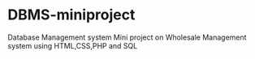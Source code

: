 # DBMS-miniproject
Database Management system Mini project on Wholesale Management system using HTML,CSS,PHP and SQL
